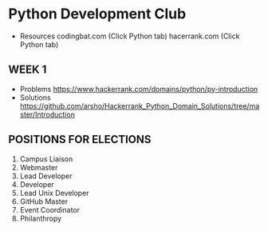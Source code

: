 # Python Development Club
 * Resources
 	codingbat.com (Click Python tab) 
	hacerrank.com (Click Python tab) 
	
## WEEK 1
 * Problems https://www.hackerrank.com/domains/python/py-introduction
 * Solutions https://github.com/arsho/Hackerrank_Python_Domain_Solutions/tree/master/Introduction
 
## POSITIONS FOR ELECTIONS 
1. Campus Liaison
2. Webmaster
3. Lead Developer
4. Developer
5. Lead Unix Developer     
6. GitHub Master
7. Event Coordinator 
8. Philanthropy


